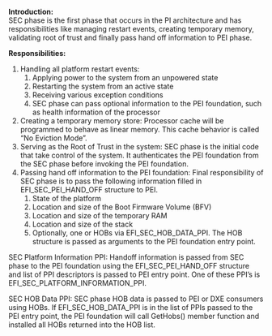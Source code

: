 **Introduction:**  
SEC phase is the first phase that occurs in the PI architecture and has responsibilities like managing restart events, creating temporary memory, validating root of trust and finally pass hand off information to PEI phase.

**Responsibilities:**
1. Handling all platform restart events:
   1. Applying power to the system from an unpowered state
   1. Restarting the system from an active state
   1. Receiving various exception conditions
   1. SEC phase can pass optional information to the PEI foundation, such as health information of the processor
1. Creating a temporary memory store: Processor cache will be programmed to behave as linear memory. This cache behavior is called “No Eviction Mode”.
1. Serving as the Root of Trust in the system: SEC phase is the initial code that take control of the system. It authenticates the PEI foundation from the SEC phase before invoking the PEI foundation.
1. Passing hand off information to the PEI foundation: Final responsibility of SEC phase is to pass the following information filled in EFI_SEC_PEI_HAND_OFF structure to PEI.
   1. State of the platform
   1. Location and size of the Boot Firmware Volume (BFV)
   1. Location and size of the temporary RAM
   1. Location and size of the stack
   1. Optionally, one or HOBs via EFI_SEC_HOB_DATA_PPI. The HOB structure is passed as arguments to the PEI foundation entry point.

SEC Platform Information PPI: Handoff information is passed from SEC phase to the PEI foundation using the EFI_SEC_PEI_HAND_OFF structure and list of PPI descriptors is passed to PEI entry point. One of these PPI’s is EFI_SEC_PLATFORM_INFORMATION_PPI.

SEC HOB Data PPI: SEC phase HOB data is passed to PEI or DXE consumers using HOBs. If EFI_SEC_HOB_DATA_PPI is in the list of PPIs passed to the PEI entry point, the PEI foundation will call GetHobs() member function and installed all HOBs returned into the HOB list.

